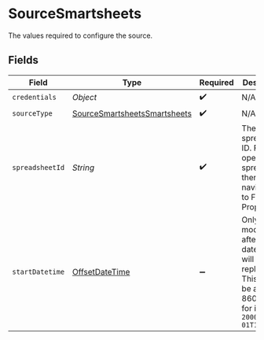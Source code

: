 # SourceSmartsheets

The values required to configure the source.


## Fields

| Field                                                                                                                              | Type                                                                                                                               | Required                                                                                                                           | Description                                                                                                                        | Example                                                                                                                            |
| ---------------------------------------------------------------------------------------------------------------------------------- | ---------------------------------------------------------------------------------------------------------------------------------- | ---------------------------------------------------------------------------------------------------------------------------------- | ---------------------------------------------------------------------------------------------------------------------------------- | ---------------------------------------------------------------------------------------------------------------------------------- |
| `credentials`                                                                                                                      | *Object*                                                                                                                           | :heavy_check_mark:                                                                                                                 | N/A                                                                                                                                |                                                                                                                                    |
| `sourceType`                                                                                                                       | [SourceSmartsheetsSmartsheets](../../models/shared/SourceSmartsheetsSmartsheets.md)                                                | :heavy_check_mark:                                                                                                                 | N/A                                                                                                                                |                                                                                                                                    |
| `spreadsheetId`                                                                                                                    | *String*                                                                                                                           | :heavy_check_mark:                                                                                                                 | The spreadsheet ID. Find it by opening the spreadsheet then navigating to File > Properties                                        |                                                                                                                                    |
| `startDatetime`                                                                                                                    | [OffsetDateTime](https://docs.oracle.com/javase/8/docs/api/java/time/OffsetDateTime.html)                                          | :heavy_minus_sign:                                                                                                                 | Only rows modified after this date/time will be replicated. This should be an ISO 8601 string, for instance: `2000-01-01T13:00:00` | 2000-01-01T13:00:00                                                                                                                |